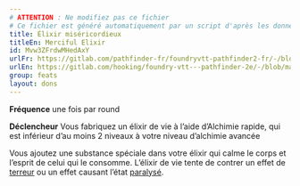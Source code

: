 ```yaml
---
# ATTENTION : Ne modifiez pas ce fichier
# Ce fichier est généré automatiquement par un script d'après les données du module Foundry VTT officiel et de sa traduction
title: Élixir miséricordieux
titleEn: Merciful Elixir
id: Mvw3ZFrdwMHedAxY
urlFr: https://gitlab.com/pathfinder-fr/foundryvtt-pathfinder2-fr/-/blob/master/data/feats/Mvw3ZFrdwMHedAxY.htm
urlEn: https://gitlab.com/hooking/foundry-vtt---pathfinder-2e/-/blob/master/packs/data/feats.db/merciful-elixir.json
group: feats
layout: dons
---
```

**Fréquence** une fois par round

**Déclencheur** Vous fabriquez un élixir de vie à l’aide d’Alchimie rapide, qui est inférieur d’au moins 2 niveaux à votre niveau d’alchimie avancée

Vous ajoutez une substance spéciale dans votre élixir qui calme le corps et l’esprit de celui qui le consomme. L’élixir de vie tente de contrer un effet de [terreur](../spells/terreur.md) ou un effet causant l’état [paralysé](../spells/paralysie.md).



